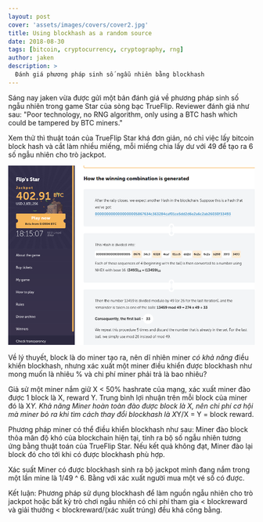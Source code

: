 ```yaml
---
layout: post
cover: 'assets/images/covers/cover2.jpg'
title: Using blockhash as a random source
date: 2018-08-30
tags: [bitcoin, cryptocurrency, cryptography, rng]
author: jaken
description: >
  Đánh giá phương pháp sinh số ngẫu nhiên bằng blockhash
---
```


Sáng nay jaken vừa được gửi một bản đánh giá về phương pháp sinh số ngẫu nhiên trong game Star của sòng bạc TrueFlip. Reviewer đánh giá như sau: "Poor technology, no RNG algorithm, only using a BTC hash which could be tampered by BTC miners."

Xem thử thì thuật toán của TrueFlip Star khá đơn giản, nó chỉ việc lấy bitcoin block hash và cắt làm nhiều miếng, mỗi miếng chia lấy dư với 49 để tạo ra 6 số ngẫu nhiên cho trò jackpot.

![True Flip Star Random Generator](/assets/images/posts/2018-08-30/trueflip_star_rng.png)

Về lý thuyết, block là do miner tạo ra, nên dĩ nhiên miner *có khả năng* điều khiển blockhash, nhưng xác xuất một miner điều khiển được blockhash như mong muốn là nhiêu % và chi phí miner phải trả là bao nhiêu?

Giả sử một miner nắm giữ X < 50% hashrate của mạng, xác xuất miner đào được 1 block là X, reward Y. Trung bình lợi nhuận trên mỗi block của miner đó là X*Y. Khả năng Miner hoàn toàn đào được block là X, nên chi phí cơ hội mà miner bỏ ra khi tìm cách thay đổi blockhash là X*Y/X = Y = block reward.

Phương pháp miner có thể điều khiển blockhash như sau: Miner đào block thỏa mãn độ khó của blockchain hiện tại, tính ra bộ số ngẫu nhiên tương ứng bằng thuật toán của TrueFlip Star. Nếu kết quả không đạt, Miner đào lại block đó cho tới khi có được blockhash phù hợp.

Xác suất Miner có được blockhash sinh ra bộ jackpot mình đang nắm trong một lần mine là 1/49 ^ 6. Bằng với xác xuất người mua một vé số có được.

Kết luận: Phương pháp sử dụng blockhash để làm nguồn ngẫu nhiên cho trò jackpot hoặc bất kỳ trò chơi ngẫu nhiên có chi phí tham gia < blockreward và giải thưởng < blockreward/(xác xuất trúng) đều khá công bằng.
